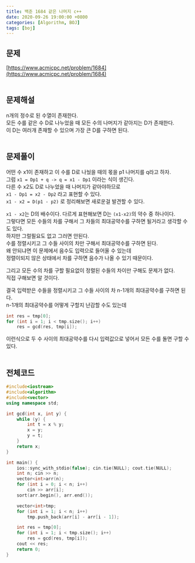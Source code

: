 ```yaml
---
title: 백준 1684 같은 나머지 c++
date: 2020-09-26 19:00:00 +0800
categories: [Algorithm, BOJ]
tags: [boj]
---
```


## 문제
[https://www.acmicpc.net/problem/1684](https://www.acmicpc.net/problem/1684)  
<br>

## 문제해설  
n개의 정수로 된 수열이 존재한다.  
모든 수를 같은 수 D로 나누었을 때 모든 수의 나머지가 같아지는 D가 존재한다.  
이 D는 여러개 존재할 수 있으며 가장 큰 D를 구하면 된다.  
<br>

## 문제풀이  
어떤 수 x1이 존재하고 이 수를 D로 나눴을 때의 몫을 p1 나머지를 q라고 하자.  
그럼 `x1 = Dp1 + q -> q = x1 - Dp1` 이라는 식이 생긴다.  
다른 수 x2도 D로 나누었을 때 나머지가 같아야하므로  
`x1 - Dp1 = x2 - Dp2` 라고 표현할 수 있다.  
`x1 - x2 = D(p1 - p2)` 로 정리해보면 새로운걸 발견할 수 있다.  

`x1 - x2`는 D의 배수이다. 다르게 표현해보면 D는 `(x1-x2)`의 약수 중 하나이다.  
그렇다면 모든 수들의 차를 구해서 그 차들의 최대공약수를 구하면 될거라고 생각할 수도 있다.  
하지만 그럴필요도 없고 그러면 안된다.  
수를 정렬시키고 그 수들 사이의 차만 구해서 최대공약수를 구하면 된다.  
왜 안되냐면 이 문제에서 음수도 입력으로 들어올 수 있는데  
정렬이되지 않은 상태에서 차를 구하면 음수가 나올 수 있기 때문이다.  

그리고 모든 수의 차를 구할 필요없이 정렬된 수들의 차이만 구해도 문제가 없다.  
직접 구해보면 알 것이다.  

결국 입력받은 수들을 정렬시키고 그 수들 사이의 차 n-1개의 최대공약수를 구하면 된다.  
n-1개의 최대공약수를 어떻게 구할지 난감할 수도 있는데  
```c++
int res = tmp[0];
for (int i = 1; i < tmp.size(); i++)
	res = gcd(res, tmp[i]);
```  
이런식으로 두 수 사이의 최대공약수를 다시 입력값으로 넣어서 모든 수를 돌면 구할 수 있다.  
<br>


## 전체코드  
```c++
#include<iostream>
#include<algorithm>
#include<vector>
using namespace std;

int gcd(int x, int y) {
	while (y) {
		int t = x % y;
		x = y;
		y = t;
	}
	return x;
}

int main() {
	ios::sync_with_stdio(false); cin.tie(NULL); cout.tie(NULL);
	int n; cin >> n;
	vector<int>arr(n);
	for (int i = 0; i < n; i++)
		cin >> arr[i];
	sort(arr.begin(), arr.end());

	vector<int>tmp;
	for (int i = 1; i < n; i++)
		tmp.push_back(arr[i] - arr[i - 1]);

	int res = tmp[0];
	for (int i = 1; i < tmp.size(); i++)
		res = gcd(res, tmp[i]);
	cout << res;
	return 0;
}
```